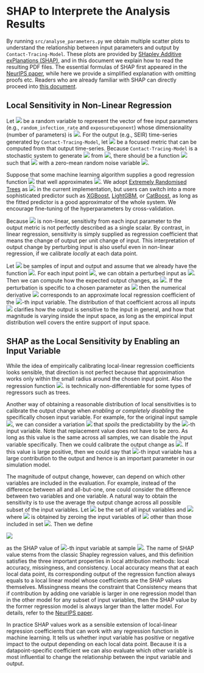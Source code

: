 # SHAP to Interprete the Analysis Results

By running `src/analyse_parameters.py` we obtain multiple scatter plots to understand
the relationship between input parameters and output by `Contact-Tracing-Model`.
These plots are provided by [SHapley Additive exPlanations (SHAP)](https://github.com/slundberg/shap),
and in this document we explain how to read the resulting PDF files. 
The essential formulas of SHAP first appeared in
the [NeurIPS paper](http://papers.nips.cc/paper/7062-a-unified-approach-to-interpreting-model-predictions),
while here we provide a simplified explanation with omitting proofs etc.
Readers who are already familiar with SHAP can directly proceed into [this document](./read_plots.md).

## Local Sensitivity in Non-Linear Regression

Let <img src="https://render.githubusercontent.com/render/math?math=X\in{\mathbb R}^d"> be a random variable
to represent the vector of free input parameters (e.g., `random_infection_rate` and `exposureExponent`) whose dimensionality (number of parameters) is <img src="https://render.githubusercontent.com/render/math?math=d">. 
For the output (e.g., SEIR) time-series generated by `Contact-Tracing-Model`, let
<img src="https://render.githubusercontent.com/render/math?math=Y\in{\mathbb R}">
be a focused metric that can be computed from that output time-series.
Because `Contact-Tracing-Model` is a stochastic system to generate <img src="https://render.githubusercontent.com/render/math?math=Y"> from <img src="https://render.githubusercontent.com/render/math?math=X">,
there should be a function <img src="https://render.githubusercontent.com/render/math?math=f: {\mathbb R}^d\to{\mathbb R}">
such that <img src="https://render.githubusercontent.com/render/math?math=Y= f(X) %2B \varepsilon"> with a zero-mean
random noise variable <img src="https://render.githubusercontent.com/render/math?math=\varepsilon">.

Suppose that some machine learning algorithm supplies a good regression function <img src="https://render.githubusercontent.com/render/math?math=\widehat{f}: {\mathbb R}^d\to{\mathbb R}"> that well approximates
<img src="https://render.githubusercontent.com/render/math?math=f">.
We adopt [Extremely Randomised Trees](https://link.springer.com/article/10.1007/s10994-006-6226-1)
as <img src="https://render.githubusercontent.com/render/math?math=\widehat{f}"> in the current implementation, 
but users can switch into a more sophisticated predictor such as [XGBoost](https://github.com/dmlc/xgboost), [LightGBM](https://github.com/microsoft/LightGBM), or [CatBoost](https://catboost.ai/), 
as long as the fitted predictor is a good approximator of the whole system. 
We encourage fine-tuning of the hyperparameters by cross-validation.

Because <img src="https://render.githubusercontent.com/render/math?math=\widehat{f}"> is non-linear,
sensitivity from each input parameter to the output metric is not perfectly described as a single scalar.
By contrast, in linear regression, sensitivity is simply supplied as regression coefficient that means 
the change of output per unit change of input.
This interpretation of output change by perturbing input is also useful even in non-linear regression,
if we calibrate *locally* at each data point.

Let <img src="https://render.githubusercontent.com/render/math?math=(\boldsymbol{x}_t, y_t)_{t=1}^n">
be samples of input and output and assume that we already have the function <img src="https://render.githubusercontent.com/render/math?math=\widehat{f}">.
For each input point <img src="https://render.githubusercontent.com/render/math?math=\boldsymbol{x}_t">,
we can obtain a perturbed input as <img src="https://render.githubusercontent.com/render/math?math=\boldsymbol{x}_t'=\boldsymbol{x}_t %2B \boldsymbol{\varepsilon}_t">. Then
we can compute how the expected output changes, as 
<img src="https://render.githubusercontent.com/render/math?math=\Delta \widehat{f}_t\triangleq\widehat{f}(\boldsymbol{x}_t %2B \boldsymbol{\varepsilon}_t)-\widehat{f}(\boldsymbol{x}_t)">.
If the perturbation is specific to a chosen parameter as <img src="https://render.githubusercontent.com/render/math?math=\boldsymbol{\varepsilon}_t=(0,\ldots,0,\underbrace{\varepsilon_t}_{i},0,\ldots,0)^\top">
then the numerical derivative
<img src="https://render.githubusercontent.com/render/math?math=\Delta \widehat{f}_t / \varepsilon_t">
corresponds to an approximate local regression coefficient of the <img src="https://render.githubusercontent.com/render/math?math=i">-th input variable. The distribution
of that coefficient across all inputs <img src="https://render.githubusercontent.com/render/math?math=(\boldsymbol{x}_t)_{t=1}^n"> clarifies how the output is sensitive to the input in general, and how that magnitude is varying
inside the input space, as long as the empirical input distribution well covers the entire support of input space.

## SHAP as the Local Sensitivity by Enabling an Input Variable

While the idea of empirically calibrating local-linear regression coefficients looks sensible,
that direction is not perfect because that approximation works only within the small radius around the chosen input point.
Also the regression function 
<img src="https://render.githubusercontent.com/render/math?math=\widehat{f}">.
is technically non-differentiable for some types of regressors such as trees.

Another way of obtaining a reasonable distribution of local sensitivities is to calibrate
the output change when *enabling or completely disabling* the specifically chosen input variable. For example,
for the original input sample
<img src="https://render.githubusercontent.com/render/math?math=\boldsymbol{x}_t=(x_{t1},\ldots,x_{td})^\top">,
we can consider a variation
<img src="https://render.githubusercontent.com/render/math?math=\boldsymbol{x}_t^{\setminus i}=(x_{t1},\ldots,x_{t(i-1)},0,x_{t(i %2B 1)},\ldots,x_{td})^\top"> that *spoils* the predictability by the <img src="https://render.githubusercontent.com/render/math?math=i">-th input variable. Note that replacement value does not have
to be zero. As long as this value is the same across all samples, we can disable the input variable specifically.
Then we could calibrate the output change as
<img src="https://render.githubusercontent.com/render/math?math=\widehat{f}(\boldsymbol{x}_t)-\widehat{f}(\boldsymbol{x}_t^{\setminus i})">. If this value is large positive, then we could say that <img src="https://render.githubusercontent.com/render/math?math=i">-th input variable has a large contribution to the output
and hence is an important parameter in our simulation model.

The magnitude of output change, however, can depend on which other variables are included
in the evaluation. For example, instead of the difference between all and all-but-one, one could consider
the difference between two variables and one variable. A natural way to obtain the sensitivity
is to use the average the output change across all possible subset of the input variables. 
Let <img src="https://render.githubusercontent.com/render/math?math={\mathcal F}\triangleq\lbrace 1,2,\ldots,d\rbrace">
be the set of all input variables
and <img src="https://render.githubusercontent.com/render/math?math=\widehat{f}_{{\mathcal S}}(\boldsymbol{x})=\widehat{f}(\boldsymbol{x}_{{\mathcal S}})"> where <img src="https://render.githubusercontent.com/render/math?math=\boldsymbol{x}_{{\mathcal S}}"> is obtained by zeroing the input variables of
<img src="https://render.githubusercontent.com/render/math?math=\boldsymbol{x}"> other than those included in set 
<img src="https://render.githubusercontent.com/render/math?math={\mathcal S}">. Then we define

<img src="https://render.githubusercontent.com/render/math?math=\phi_i(\boldsymbol{x}_t)=\sum_{{\mathcal S}\subseteq{\mathcal F}}\dfrac{\vert{\mathcal S}\vert!(\vert{\mathcal F}\vert-\vert{\mathcal S}\vert-1)!}{\vert{\mathcal F}\vert!}\left[\widehat{f}_{{\mathcal S}\cup\lbrace i \rbrace}(\boldsymbol{x}_t)-\widehat{f}_{\mathcal S}(\boldsymbol{x}_t)\right]">

as the SHAP value of <img src="https://render.githubusercontent.com/render/math?math=i">-th input variable
at sample 
<img src="https://render.githubusercontent.com/render/math?math=\boldsymbol{x}_t">.
The name of SHAP value stems from the classic Shapley regression values,
and this definition satisfies the three important properties in local attribution methods: local accuracy,
missingness, and consistency. Local accuracy means that at each local data point, its corresponding output
of the regression function always equals to a local linear model whose coefficients are the SHAP values themselves.
Missingness means the constraint that
Consistency means that 
if contribution by adding one variable is larger in one regression model than in the other model
for any subset of input variables, then the SHAP value by the former regression model
is always larger than the latter model. For details, refer to the 
[NeurIPS paper](http://papers.nips.cc/paper/7062-a-unified-approach-to-interpreting-model-predictions).
 
In practice SHAP values work as a sensible extension of local-linear regression coefficients
that can work with any regression function in machine learning. It tells us whether
input variable has positive or negative impact to the output depending on each local data point.
Because it is a datapoint-specific coefficient we can also evaluate which other variable is most influential
to change the relationship between the input variable and output.  

